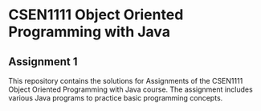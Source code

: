 # CSEN1111 Object Oriented Programming with Java

## Assignment 1

This repository contains the solutions for Assignments of the CSEN1111 Object Oriented Programming with Java course. The assignment includes various Java programs to practice basic programming concepts.
